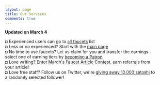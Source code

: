 ```yaml
---
layout: page
title: Our Services
comments: true
---
```


**Updated on March 4**

◘ Experienced users can go to <a href="/all/index.html">all faucets</a> list<br>
◘ Less or no experienced? Start with the <a href="/index.html">main page</a><br>
◘ No time to use faucets? Let us claim for you and transfer the earnings - select one of earning tiers by <a href="/patreon.html">becoming a Patron</a><br>
◘ Love writing? Enter <a href="/march-article-contest.html">March's Faucet Article Contest</a>, earn referrals from your article!<br>
◘ Love free staff? Follow us on Twitter, we're <a href="/march-giveaway.html">giving away 10,000 satoshi</a> to a randomly selected follower!<br>
